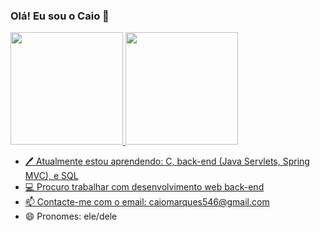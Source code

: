 ### Olá! Eu sou o Caio 👋

<div align="left">
  <a href="https://github.com/CaioVicenzi">
  <img height="180em" src="https://github-readme-stats.vercel.app/api?username=CaioVicenzi&show_icons=true&theme=dracula&include_all_commits=true&count_private=true"/>
  <img height="180em" src="https://github-readme-stats.vercel.app/api/top-langs/?username=CaioVicenzi&layout=compact&langs_count=7&theme=dracula"/>
</div>

- 🖊️ Atualmente estou aprendendo: C, back-end (Java Servlets, Spring MVC), e SQL
- 💻 Procuro trabalhar com desenvolvimento web back-end
- 📫 Contacte-me com o email: caiomarques546@gmail.com
- 😄 Pronomes: ele/dele


